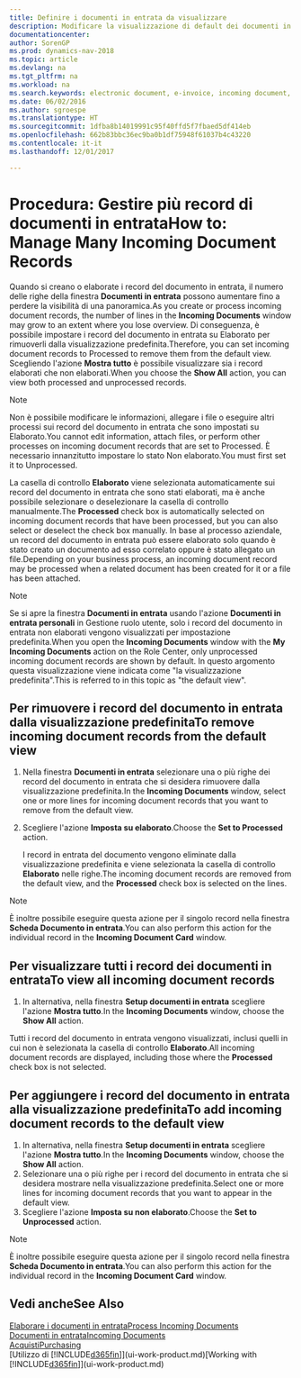 ```yaml
---
title: Definire i documenti in entrata da visualizzare
description: Modificare la visualizzazione di default dei documenti in entrata, ad esempio le fatture elettroniche, per migliorare la panoramica dei record elaborati e non elaborati.
documentationcenter: 
author: SorenGP
ms.prod: dynamics-nav-2018
ms.topic: article
ms.devlang: na
ms.tgt_pltfrm: na
ms.workload: na
ms.search.keywords: electronic document, e-invoice, incoming document, OCR, ecommerce, document exchange, import invoice
ms.date: 06/02/2016
ms.author: sgroespe
ms.translationtype: HT
ms.sourcegitcommit: 1dfba8b14019991c95f40ffd5f7fbaed5df414eb
ms.openlocfilehash: 662b83bbc36ec9ba0b1df75948f61037b4c43220
ms.contentlocale: it-it
ms.lasthandoff: 12/01/2017

---
```

# <a name="how-to-manage-many-incoming-document-records"></a><span data-ttu-id="3b4c1-103">Procedura: Gestire più record di documenti in entrata</span><span class="sxs-lookup"><span data-stu-id="3b4c1-103">How to: Manage Many Incoming Document Records</span></span>
<span data-ttu-id="3b4c1-104">Quando si creano o elaborate i record del documento in entrata, il numero delle righe della finestra **Documenti in entrata** possono aumentare fino a perdere la visibilità di una panoramica.</span><span class="sxs-lookup"><span data-stu-id="3b4c1-104">As you create or process incoming document records, the number of lines in the **Incoming Documents** window may grow to an extent where you lose overview.</span></span> <span data-ttu-id="3b4c1-105">Di conseguenza, è possibile impostare i record del documento in entrata su Elaborato per rimuoverli dalla visualizzazione predefinita.</span><span class="sxs-lookup"><span data-stu-id="3b4c1-105">Therefore, you can set incoming document records to Processed to remove them from the default view.</span></span> <span data-ttu-id="3b4c1-106">Scegliendo l'azione **Mostra tutto** è possibile visualizzare sia i record elaborati che non elaborati.</span><span class="sxs-lookup"><span data-stu-id="3b4c1-106">When you choose the **Show All** action, you can view both processed and unprocessed records.</span></span>

> [!NOTE]  
>   <span data-ttu-id="3b4c1-107">Non è possibile modificare le informazioni, allegare i file o eseguire altri processi sui record del documento in entrata che sono impostati su Elaborato.</span><span class="sxs-lookup"><span data-stu-id="3b4c1-107">You cannot edit information, attach files, or perform other processes on incoming document records that are set to Processed.</span></span> <span data-ttu-id="3b4c1-108">È necessario innanzitutto impostare lo stato Non elaborato.</span><span class="sxs-lookup"><span data-stu-id="3b4c1-108">You must first set it to Unprocessed.</span></span>

<span data-ttu-id="3b4c1-109">La casella di controllo **Elaborato** viene selezionata automaticamente sui record del documento in entrata che sono stati elaborati, ma è anche possibile selezionare o deselezionare la casella di controllo manualmente.</span><span class="sxs-lookup"><span data-stu-id="3b4c1-109">The **Processed** check box is automatically selected on incoming document records that have been processed, but you can also select or deselect the check box manually.</span></span> <span data-ttu-id="3b4c1-110">In base al processo aziendale, un record del documento in entrata può essere elaborato solo quando è stato creato un documento ad esso correlato oppure è stato allegato un file.</span><span class="sxs-lookup"><span data-stu-id="3b4c1-110">Depending on your business process, an incoming document record may be processed when a related document has been created for it or a file has been attached.</span></span>

> [!NOTE]  
>   <span data-ttu-id="3b4c1-111">Se si apre la finestra **Documenti in entrata** usando l'azione **Documenti in entrata personali** in Gestione ruolo utente, solo i record del documento in entrata non elaborati vengono visualizzati per impostazione predefinita.</span><span class="sxs-lookup"><span data-stu-id="3b4c1-111">When you open the **Incoming Documents** window with the **My Incoming Documents** action on the Role Center, only unprocessed incoming document records are shown by default.</span></span> <span data-ttu-id="3b4c1-112">In questo argomento questa visualizzazione viene indicata come "la visualizzazione predefinita".</span><span class="sxs-lookup"><span data-stu-id="3b4c1-112">This is referred to in this topic as "the default view".</span></span>

## <a name="to-remove-incoming-document-records-from-the-default-view"></a><span data-ttu-id="3b4c1-113">Per rimuovere i record del documento in entrata dalla visualizzazione predefinita</span><span class="sxs-lookup"><span data-stu-id="3b4c1-113">To remove incoming document records from the default view</span></span>
1. <span data-ttu-id="3b4c1-114">Nella finestra **Documenti in entrata** selezionare una o più righe dei record del documento in entrata che si desidera rimuovere dalla visualizzazione predefinita.</span><span class="sxs-lookup"><span data-stu-id="3b4c1-114">In the **Incoming Documents** window, select one or more lines for incoming document records that you want to remove from the default view.</span></span>
2. <span data-ttu-id="3b4c1-115">Scegliere l'azione **Imposta su elaborato**.</span><span class="sxs-lookup"><span data-stu-id="3b4c1-115">Choose the **Set to Processed** action.</span></span>

    <span data-ttu-id="3b4c1-116">I record in entrata del documento vengono eliminate dalla visualizzazione predefinita e viene selezionata la casella di controllo **Elaborato** nelle righe.</span><span class="sxs-lookup"><span data-stu-id="3b4c1-116">The incoming document records are removed from the default view, and the **Processed** check box is selected on the lines.</span></span>

> [!NOTE]  
>   <span data-ttu-id="3b4c1-117">È inoltre possibile eseguire questa azione per il singolo record nella finestra **Scheda Documento in entrata**.</span><span class="sxs-lookup"><span data-stu-id="3b4c1-117">You can also perform this action for the individual record in the **Incoming Document Card** window.</span></span>

## <a name="to-view-all-incoming-document-records"></a><span data-ttu-id="3b4c1-118">Per visualizzare tutti i record dei documenti in entrata</span><span class="sxs-lookup"><span data-stu-id="3b4c1-118">To view all incoming document records</span></span>
1. <span data-ttu-id="3b4c1-119">In alternativa, nella finestra **Setup documenti in entrata** scegliere l'azione **Mostra tutto**.</span><span class="sxs-lookup"><span data-stu-id="3b4c1-119">In the **Incoming Documents** window, choose the **Show All** action.</span></span>

<span data-ttu-id="3b4c1-120">Tutti i record del documento in entrata vengono visualizzati, inclusi quelli in cui non è selezionata la casella di controllo **Elaborato**.</span><span class="sxs-lookup"><span data-stu-id="3b4c1-120">All incoming document records are displayed, including those where the **Processed** check box is not selected.</span></span>

## <a name="to-add-incoming-document-records-to-the-default-view"></a><span data-ttu-id="3b4c1-121">Per aggiungere i record del documento in entrata alla visualizzazione predefinita</span><span class="sxs-lookup"><span data-stu-id="3b4c1-121">To add incoming document records to the default view</span></span>
1. <span data-ttu-id="3b4c1-122">In alternativa, nella finestra **Setup documenti in entrata** scegliere l'azione **Mostra tutto**.</span><span class="sxs-lookup"><span data-stu-id="3b4c1-122">In the **Incoming Documents** window, choose the **Show All** action.</span></span>
2. <span data-ttu-id="3b4c1-123">Selezionare una o più righe per i record del documento in entrata che si desidera mostrare nella visualizzazione predefinita.</span><span class="sxs-lookup"><span data-stu-id="3b4c1-123">Select one or more lines for incoming document records that you want to appear in the default view.</span></span>
3. <span data-ttu-id="3b4c1-124">Scegliere l'azione **Imposta su non elaborato**.</span><span class="sxs-lookup"><span data-stu-id="3b4c1-124">Choose the **Set to Unprocessed** action.</span></span>  

> [!NOTE]  
>   <span data-ttu-id="3b4c1-125">È inoltre possibile eseguire questa azione per il singolo record nella finestra **Scheda Documento in entrata**.</span><span class="sxs-lookup"><span data-stu-id="3b4c1-125">You can also perform this action for the individual record in the **Incoming Document Card** window.</span></span>

## <a name="see-also"></a><span data-ttu-id="3b4c1-126">Vedi anche</span><span class="sxs-lookup"><span data-stu-id="3b4c1-126">See Also</span></span>
[<span data-ttu-id="3b4c1-127">Elaborare i documenti in entrata</span><span class="sxs-lookup"><span data-stu-id="3b4c1-127">Process Incoming Documents</span></span>](across-process-income-documents.md)  
[<span data-ttu-id="3b4c1-128">Documenti in entrata</span><span class="sxs-lookup"><span data-stu-id="3b4c1-128">Incoming Documents</span></span>](across-income-documents.md)  
[<span data-ttu-id="3b4c1-129">Acquisti</span><span class="sxs-lookup"><span data-stu-id="3b4c1-129">Purchasing</span></span>](purchasing-manage-purchasing.md)  
<span data-ttu-id="3b4c1-130">[Utilizzo di [!INCLUDE[d365fin](includes/d365fin_md.md)]](ui-work-product.md)</span><span class="sxs-lookup"><span data-stu-id="3b4c1-130">[Working with [!INCLUDE[d365fin](includes/d365fin_md.md)]](ui-work-product.md)</span></span>

